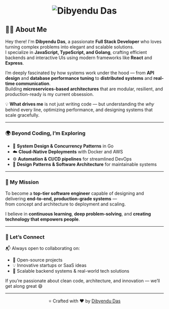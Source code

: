 <!-- Animated Dark Themed GitHub Profile README for Dibyendu Das -->

<h1 align="center">
  <img src="https://readme-typing-svg.demolab.com/?font=Fira+Code&pause=1000&center=true&vCenter=true&width=435&lines=Hey+there!+%F0%9F%91%8B;I%27m+Dibyendu+Das!;" alt="Dibyendu Das" />
</h1>



## 🧑‍💻 About Me  

Hey there! I'm **Dibyendu Das**, a passionate **Full Stack Developer** who loves turning complex problems into elegant and scalable solutions.  
I specialize in **JavaScript, TypeScript, and Golang**, crafting efficient backends and interactive UIs using modern frameworks like **React** and **Express**.  

I’m deeply fascinated by how systems work under the hood — from **API design** and **database performance tuning** to **distributed systems** and **real-time communication**.  
Building **microservices-based architectures** that are modular, resilient, and production-ready is my current obsession.  

💡 **What drives me** is not just writing code — but understanding the *why* behind every line, optimizing performance, and designing systems that scale gracefully.  

---

### 🌍 Beyond Coding, I’m Exploring

- 🧠 **System Design & Concurrency Patterns** in Go  
- ☁️ **Cloud-Native Deployments** with Docker and AWS  
- ⚙️ **Automation & CI/CD pipelines** for streamlined DevOps  
- 🧩 **Design Patterns & Software Architecture** for maintainable systems  

---

### 🎯 My Mission

To become a **top-tier software engineer** capable of designing and delivering **end-to-end, production-grade systems** —  
from concept and architecture to deployment and scaling.  

I believe in **continuous learning**, **deep problem-solving**, and **creating technology that empowers people**.  

---

### 🤝 Let’s Connect

📬 Always open to collaborating on:  
- 🚀 Open-source projects  
- 💡 Innovative startups or SaaS ideas  
- 🧩 Scalable backend systems & real-world tech solutions  

If you’re passionate about clean code, architecture, and innovation — we’ll get along great 😄
 


---






<p align="center">⭐️ Crafted with ❤️ by <a href="https://github.com/Dibyendu-dev">Dibyendu Das</a></p>




